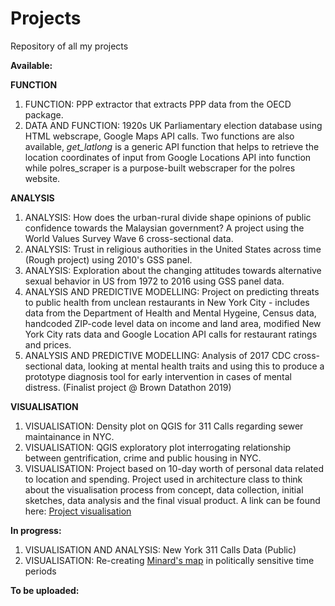 # Projects
Repository of all my projects

**Available:**

**FUNCTION**
1. FUNCTION: PPP extractor that extracts PPP data from the OECD package.
2. DATA AND FUNCTION: 1920s UK Parliamentary election database using HTML webscrape, Google Maps API calls. Two functions are also available, *get_latlong* is a generic API function that helps to retrieve the location coordinates of input from Google Locations API into function while polres_scraper is a purpose-built webscraper for the polres website. 

**ANALYSIS**
1. ANALYSIS: How does the urban-rural divide shape opinions of public confidence towards the Malaysian government? A project using the World Values Survey Wave 6 cross-sectional data. 
2. ANALYSIS: Trust in religious authorities in the United States across time (Rough project) using 2010's GSS panel.
3. ANALYSIS: Exploration about the changing attitudes towards alternative sexual behavior in US from 1972 to 2016 using GSS panel data. 
4. ANALYSIS AND PREDICTIVE MODELLING: Project on predicting threats to public health from unclean restaurants in New York City - includes data from the Department of Health and Mental Hygeine, Census data, handcoded ZIP-code level data on income and land area, modified New York City rats data and Google Location API calls for restaurant ratings and prices.
5. ANALYSIS AND PREDICTIVE MODELLING: Analysis of 2017 CDC cross-sectional data, looking at mental health traits and using this to produce a prototype diagnosis tool for early intervention in cases of mental distress. (Finalist project @ Brown Datathon 2019)

**VISUALISATION**
1. VISUALISATION: Density plot on QGIS for 311 Calls regarding sewer maintainance in NYC.
2. VISUALISATION: QGIS exploratory plot interrogating relationship between gentrification, crime and public housing in NYC. 
3. VISUALISATION: Project based on 10-day worth of personal data related to location and spending. Project used in architecture class to think about the visualisation process from concept, data collection, initial sketches, data analysis and the final visual product. A link can be found here: [Project visualisation](http://htmlpreview.github.io/?https://github.com/kyiyeunggoh/kyiyeunggoh.github.io/blob/master/Project%201/Personal_data_project.html)

**In progress:**
1. VISUALISATION AND ANALYSIS: New York 311 Calls Data (Public)
2. VISUALISATION: Re-creating [Minard's map](https://bigthink.com/strange-maps/229-vital-statistics-of-a-deadly-campaign-the-minard-map) in politically sensitive time periods

**To be uploaded:**




